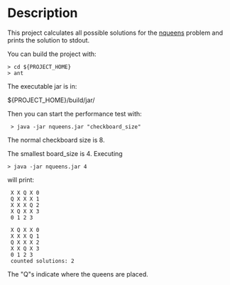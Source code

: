 # Description

This project calculates all possible solutions for the
[nqueens](http://en.wikipedia.org/wiki/Eight_queens_puzzle) problem
and prints the solution to stdout.

You can build the project with:

    > cd ${PROJECT_HOME}
    > ant

The executable jar is in:

${PROJECT_HOME}/build/jar/

Then you can start the performance test with:

     > java -jar nqueens.jar "checkboard_size"

The normal checkboard size is 8.

The smallest board_size is 4. Executing 

    > java -jar nqueens.jar 4

will print:

     X X Q X 0 
     Q X X X 1 
     X X X Q 2 
     X Q X X 3 
     0 1 2 3 
     
     X Q X X 0 
     X X X Q 1 
     Q X X X 2 
     X X Q X 3 
     0 1 2 3 
     counted solutions: 2

The "Q"s indicate where the queens are placed.
